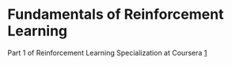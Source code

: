 # Fundamentals of Reinforcement Learning
Part 1 of Reinforcement Learning Specialization at Coursera [1](https://www.coursera.org/specializations/reinforcement-learning)